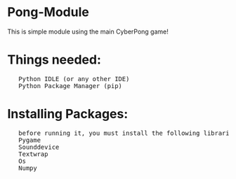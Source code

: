 # Pong-Module
This is simple module using the main CyberPong game!

# Things needed:
<pre>
   Python IDLE (or any other IDE)
   Python Package Manager (pip)
</pre>

# Installing Packages:

<pre>
   before running it, you must install the following libraries:
   Pygame
   Sounddevice
   Textwrap
   Os
   Numpy
</pre>
